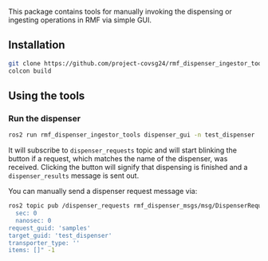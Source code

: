 This package contains tools for manually invoking the dispensing or ingesting operations in RMF via simple GUI.

## Installation
``` bash
git clone https://github.com/project-covsg24/rmf_dispenser_ingestor_tools
colcon build
```

## Using the tools

### Run the dispenser
``` bash
ros2 run rmf_dispenser_ingestor_tools dispenser_gui -n test_dispenser
```

It will subscribe to `dispenser_requests` topic and will start blinking the button
if a request, which matches the name of the dispenser, was received. Clicking the button will signify that dispensing is finished and a `dispenser_results` message is sent out.

You can manually send a dispenser request message via:
``` bash
ros2 topic pub /dispenser_requests rmf_dispenser_msgs/msg/DispenserRequest "time:
  sec: 0
  nanosec: 0
request_guid: 'samples'
target_guid: 'test_dispenser'
transporter_type: ''
items: []" -1
```
